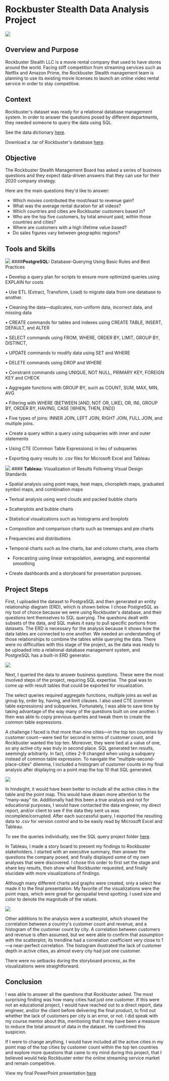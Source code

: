 # Rockbuster Stealth Data Analysis Project

![](https://user-images.githubusercontent.com/101165108/157403799-ac72e8c9-39b4-4ba4-b410-dca144e63057.png)

## **Overview and Purpose**

Rockbuster Stealth LLC is a movie rental company that used to have stores around the world. Facing stiff competition from streaming services such as Netflix and Amazon Prime, the Rockbuster Stealth management team is planning to use its existing movie licenses to launch an online video rental service in order to stay competitive.

## **Context**

Rockbuster&#39;s dataset was ready for a relational database management system. In order to answer the questions posed by different departments, they needed someone to query the data using SQL.

See the data dictionary [here](https://coach-courses-us.s3.amazonaws.com/exercises/1054/44753/d6a29bbb69df0b3a897faec29dcf000d/Data_Imm_3.10_DataDictionary_CBoyd.pdf).

Download a .tar of Rockbuster&#39;s database [here](http://www.postgresqltutorial.com/wp-content/uploads/2019/05/dvdrental.zip).

## **Objective**

The Rockbuster Stealth Management Board has asked a series of business questions and they expect data-driven answers that they can use for their 2020 company strategy.

Here are the main questions they&#39;d like to answer:

- Which movies contributed the most/least to revenue gain?
- What was the average rental duration for all videos?
- Which countries and cities are Rockbuster customers based in?
- Who are the top five customers, by total amount paid, within those countries and cities?
- Where are customers with a high lifetime value based?
- Do sales figures vary between geographic regions?

## **Tools and Skills**

![](https://user-images.githubusercontent.com/101165108/157404795-a913f834-b4f5-40a7-8f5e-9f6d7582d46c.png) ####**PostgreSQL:**   Database-Querying Using Basic Rules and Best Practices

• Develop a query plan for scripts to ensure more optimized queries using EXPLAIN for costs

• Use ETL (Extract, Transform, Load) to migrate data from one database to another.

• Cleaning the data—duplicates, non-uniform data, incorrect data, and missing data

• CREATE commands for tables and indexes using CREATE TABLE, INSERT, DEFAULT, and ALTER

• SELECT commands using FROM, WHERE, ORDER BY, LIMIT, GROUP BY, DISTINCT,

• UPDATE commands to modify data using SET and WHERE

• DELETE commands using DROP and WHERE

• Constraint commands using UNIQUE, NOT NULL, PRIMARY KEY, FOREIGN KEY and CHECK

• Aggregate functions with GROUP BY, such as COUNT, SUM, MAX, MIN, AVG

• Filtering with WHERE (BETWEEN [AND, NOT OR, LIKE], OR, IN), GROUP BY, ORDER BY, HAVING, CASE [WHEN, THEN, END])

• Five types of joins: INNER JOIN, LEFT JOIN, RIGHT JOIN, FULL JOIN, and multiple joins.

• Create a query within a query using subqueries with inner and outer statements

• Using CTE (Common Table Expressions) in lieu of subqueries

• Exporting query results to .csv files for Microsoft Excel and Tableau

![](https://user-images.githubusercontent.com/101165108/157404857-78432359-3535-46e6-8c46-4bc01e31acde.png) #### **Tableau:**  Visualization of Results Following Visual Design Standards

• Spatial analysis using point maps, heat maps, choropleth maps, graduated symbol maps, and combination maps

• Textual analysis using word clouds and packed bubble charts

• Scatterplots and bubble charts

• Statistical visualizations such as histograms and boxplots

• Composition and comparison charts such as treemaps and pie charts

• Frequencies and distributions

• Temporal charts such as line charts, bar and column charts, area charts

- Forecasting using linear extrapolation, averaging, and exponential smoothing

• Create dashboards and a storyboard for presentation purposes.

## **Project Steps**

First, I uploaded the dataset to PostgreSQL and then generated an entity relationship diagram (ERD), which is shown below. I chose PostgreSQL as my tool of choice because we were using Rockbuster&#39;s database, and their questions lent themselves to SQL querying. The questions dealt with subsets of the data, and SQL makes it easy to pull specific portions from datasets. The ERD is necessary for the analysis because it shows how the data tables are connected to one another. We needed an understanding of those relationships to combine the tables while querying the data. There were no difficulties with this stage of the project, as the data was ready to be uploaded into a relational database management system, and PostgreSQL has a built-in ERD generator.

![](https://user-images.githubusercontent.com/101165108/157405065-675e1e29-ce32-4554-9d14-b04baf95f2ac.png)

Next, I queried the data to answer business questions. These were the most involved steps of the project, requiring SQL expertise. The goal was to come up with result tables that could be exported for visualization.

The select queries required aggregate functions, multiple joins as well as group by, order by, having, and limit clauses. I also used CTE (common table expressions) and subqueries. Fortunately, I was able to save time by taking advantage of the way many of the questions built on one another. I then was able to copiy previous queries and tweak them to create the common table expressions.

A challenge I faced is that more than nine cities—in the top ten countries by customer count—were tied for second in terms of customer count, and Rockbuster wanted the top ten. Moreover, they were tied at a value of one, so any active city was truly in second place. SQL generated ten results, seemingly arbitrarily. In fact, cities 2-9 changed when using a subquery instead of common table expression. To navigate the &quot;multiple-second-place-cities&quot; dilemma, I included a histogram of customer counts in my final analysis after displaying on a point map the top 10 that SQL generated.

![](https://user-images.githubusercontent.com/101165108/157405173-53a2b7d7-a61e-49cc-8b41-d5f90008492c.png)

In hindsight, it would have been better to include all the active cities in the table and the point map. This would have drawn more attention to the &quot;many-way&quot; tie. Additionally had this been a true analysis and not for educational purposes, I would have contacted the data engineer, my direct report, and/or client to see if the data they sent us was incomplete/corrupted. After each successful query, I exported the resulting data to .csv for version control and to be easily read by Microsoft Excel and Tableau.

To see the queries individually, see the SQL query project folder [here](https://github.com/nlogan-data/Rockbuster-SQL-Project/tree/main/SQL-Queries).

In Tableau, I made a story board to present my findings to Rockbuster stakeholders. I started with an executive summary, then answer the questions the company posed, and finally displayed some of my own analyses that were discovered. I chose this order to first set the stage and share key results, then show what Rockbuster requested, and finally elucidate with more visualizations of findings.

Although many different charts and graphs were created, only a select few made it to the final presentation. My favorite of the visualizations were the point maps, which were great for geospatial trend spotting. I used size and color to denote the magnitude of the values.

![](https://user-images.githubusercontent.com/101165108/157405477-a41fa121-c26f-4cd0-852b-479f18831ae7.png)

Other additions to the analysis were a scatterplot, which showed the correlation between a country&#39;s customer count and revenue, and a histogram of the customer count by city. A correlation between customers and revenue is often assumed, but we were able to confirm that assumption with the scatterplot; its trendline had a correlation coefficient very close to 1—a near-perfect correlation. The histogram illustrated the lack of customer depth in active cities, as almost every city had just one customer.

There were no setbacks during the storyboard process, as the visualizations were straightforward.

## **Conclusion**

I was able to answer all the questions that Rockbuster asked. The most surprising finding was how many cities had just one customer. If this were not an educational project, I would have reached out to a direct report, data engineer, and/or the client before delivering the final product, to find out whether the lack of customers per city is an error, or not. I did speak with my course mentor about this, mentioning that it may have been a measure to reduce the total amount of data in the dataset. He confirmed this suspicion.

If I were to change anything, I would have included all the active cities in my point map of the top cities by customer count within the top ten countries and explore more questions that came to my mind during this project, that I believed would help Rockbuster enter the online streaming service market and remain competitive.

View my final PowerPoint presentation [here](https://coach-courses-us.s3.amazonaws.com/exercises/1054/44753/2ce7ad8426ccf76531020d2587128f01/Data_Imm_3.10_PPT_Cboyd_PDF.pdf)
